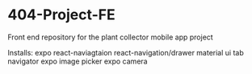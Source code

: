 # 404-Project-FE

Front end repository for the plant collector mobile app project

Installs:
expo
react-naviagtaion
react-navigation/drawer
material ui
tab navigator
expo image picker
expo camera
